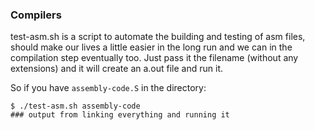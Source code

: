 ### Compilers

test-asm.sh is a script to automate the building and testing of asm files, should make our lives a little easier in the long run and we can in the compilation step eventually too.  Just pass it the filename (without any extensions) and it will create an a.out file and run it. 

So if you have `assembly-code.S` in the directory:

```
$ ./test-asm.sh assembly-code 
### output from linking everything and running it 
```
